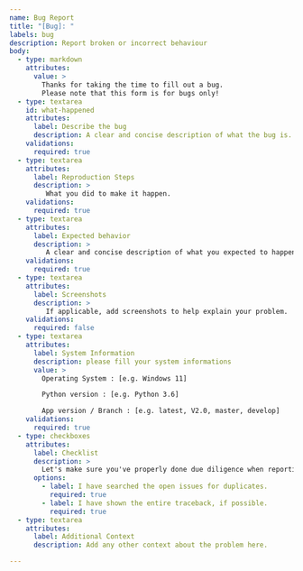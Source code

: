 ```yaml
---
name: Bug Report
title: "[Bug]: "
labels: bug
description: Report broken or incorrect behaviour
body:
  - type: markdown
    attributes:
      value: >
        Thanks for taking the time to fill out a bug.
        Please note that this form is for bugs only!
  - type: textarea
    id: what-happened
    attributes:
      label: Describe the bug
      description: A clear and concise description of what the bug is.
    validations:
      required: true
  - type: textarea
    attributes:
      label: Reproduction Steps
      description: >
         What you did to make it happen.
    validations:
      required: true
  - type: textarea
    attributes:
      label: Expected behavior
      description: >
         A clear and concise description of what you expected to happen.
    validations:
      required: true
  - type: textarea
    attributes:
      label: Screenshots
      description: >
         If applicable, add screenshots to help explain your problem.
    validations:
      required: false
  - type: textarea
    attributes:
      label: System Information
      description: please fill your system informations
      value: >
        Operating System : [e.g. Windows 11]

        Python version : [e.g. Python 3.6]

        App version / Branch : [e.g. latest, V2.0, master, develop]
    validations:
      required: true
  - type: checkboxes
    attributes:
      label: Checklist
      description: >
        Let's make sure you've properly done due diligence when reporting this issue!
      options:
        - label: I have searched the open issues for duplicates.
          required: true
        - label: I have shown the entire traceback, if possible.
          required: true
  - type: textarea
    attributes:
      label: Additional Context
      description: Add any other context about the problem here.

---
```

